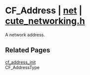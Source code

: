 # CF_Address | [net](https://github.com/RandyGaul/cute_framework/blob/master/docs/net/README.md) | [cute_networking.h](https://github.com/RandyGaul/cute_framework/blob/master/include/cute_networking.h)

A network address.

## Related Pages

[cf_address_init](https://github.com/RandyGaul/cute_framework/blob/master/docs/net/cf_address_init.md)  
CF_AddressType  

